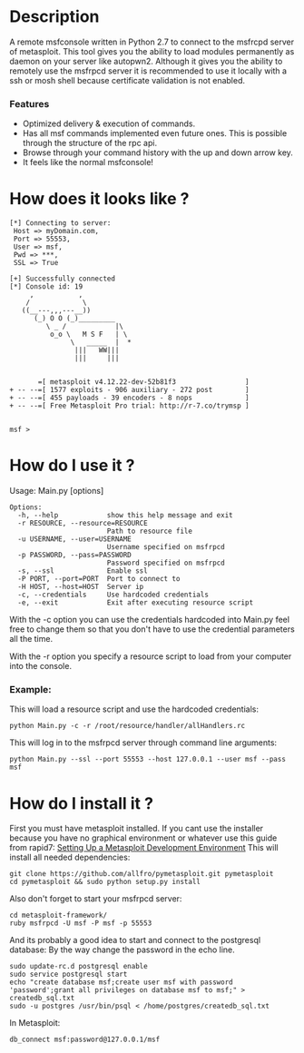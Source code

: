 # Description
A remote msfconsole written in Python 2.7 to connect to the msfrcpd server of metasploit.
This tool gives you the ability to load modules permanently as daemon on your server like autopwn2.
Although it gives you the ability to remotely use the msfrpcd server it is recommended to use it locally with a ssh or mosh shell because certificate validation is not enabled.

### Features
- Optimized delivery & execution of commands.
- Has all msf commands implemented even future ones. This is possible through the structure of the rpc api.
- Browse through your command history with the up and down arrow key.
- It feels like the normal msfconsole!


# How does it looks like ?
```
[*] Connecting to server:
 Host => myDomain.com,
 Port => 55553,
 User => msf,
 Pwd => ***,
 SSL => True

[+] Successfully connected
[*] Console id: 19
     ,           ,
    /             \
   ((__---,,,---__))
      (_) O O (_)_________
         \ _ /            |\
          o_o \   M S F   | \
               \   _____  |  *
                |||   WW|||
                |||     |||


       =[ metasploit v4.12.22-dev-52b81f3                 ]
+ -- --=[ 1577 exploits - 906 auxiliary - 272 post        ]
+ -- --=[ 455 payloads - 39 encoders - 8 nops             ]
+ -- --=[ Free Metasploit Pro trial: http://r-7.co/trymsp ]


msf > 
```

# How do I use it ?
Usage: Main.py [options]
```
Options:
  -h, --help            show this help message and exit
  -r RESOURCE, --resource=RESOURCE
                        Path to resource file
  -u USERNAME, --user=USERNAME
                        Username specified on msfrpcd
  -p PASSWORD, --pass=PASSWORD
                        Password specified on msfrpcd
  -s, --ssl             Enable ssl
  -P PORT, --port=PORT  Port to connect to
  -H HOST, --host=HOST  Server ip
  -c, --credentials     Use hardcoded credentials
  -e, --exit            Exit after executing resource script
```
With the -c option you can use the credentials hardcoded into Main.py feel free to change them so that you don't have to use the credential parameters all the time.

With the -r option you specify a resource script to load from your computer into the console.



### Example:
This will load a resource script and use the hardcoded credentials:
```
python Main.py -c -r /root/resource/handler/allHandlers.rc
```
This will log in to the msfrpcd server through command line arguments:
```
python Main.py --ssl --port 55553 --host 127.0.0.1 --user msf --pass msf
```


# How do I install it ?
First you must have metasploit installed. If you cant use the installer because you have no graphical environment or whatever use this guide from rapid7: [Setting Up a Metasploit Development Environment](https://github.com/rapid7/metasploit-framework/wiki/Setting-Up-a-Metasploit-Development-Environment)
This will install all needed dependencies:
```
git clone https://github.com/allfro/pymetasploit.git pymetasploit
cd pymetasploit && sudo python setup.py install
```

Also don't forget to start your msfrpcd server:
```
cd metasploit-framework/
ruby msfrpcd -U msf -P msf -p 55553
```

And its probably a good idea to start and connect to the postgresql database:
By the way change the password in the echo line.
```
sudo update-rc.d postgresql enable
sudo service postgresql start
echo "create database msf;create user msf with password 'password';grant all privileges on database msf to msf;" > createdb_sql.txt
sudo -u postgres /usr/bin/psql < /home/postgres/createdb_sql.txt
```
In Metasploit: 
```
db_connect msf:password@127.0.0.1/msf
```


